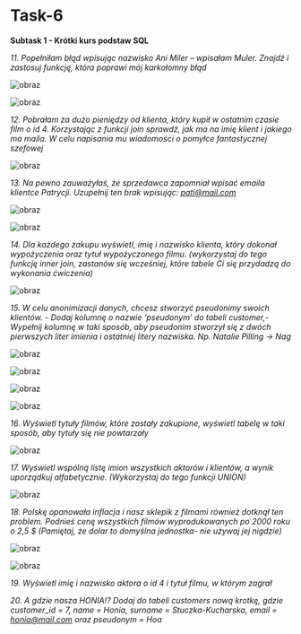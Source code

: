 # Task-6

__Subtask 1 - Krótki kurs podstaw SQL__


*11. Popełniłam błąd wpisując nazwisko Ani Miler – wpisałam Muler. Znajdź i zastosuj funkcję, która poprawi mój karkołomny błąd*
 
 ![obraz](https://user-images.githubusercontent.com/116674154/205484556-e5e67d5d-b442-462c-9af2-6148734850e1.png)
  
![obraz](https://user-images.githubusercontent.com/116674154/205485043-2bd10963-bbdf-446b-b2f4-0b01fde8c2aa.png)


*12. Pobrałam za dużo pieniędzy od klienta, który kupił w ostatnim czasie film o id 4. Korzystając z funkcji join sprawdź, jak ma na imię klient i jakiego ma maila. W celu napisania mu wiadomości o pomyłce fantastycznej szefowej*

![obraz](https://user-images.githubusercontent.com/116674154/205484585-a3e98428-7db5-4d10-ae45-99fdbebb04f8.png)

 
*13. Na pewno zauważyłaś, że sprzedawca zapomniał wpisać emaila klientce Patrycji. Uzupełnij ten brak wpisując: pati@mail.com*
 
 ![obraz](https://user-images.githubusercontent.com/116674154/205484598-b0ed2041-96a0-4fae-bc7c-7a311040c091.png)

![obraz](https://user-images.githubusercontent.com/116674154/205485120-b1084125-94dc-454c-989b-286e12d78313.png)


*14. Dla każdego zakupu wyświetl, imię i nazwisko klienta, który dokonał wypożyczenia oraz tytuł wypożyczonego filmu. (wykorzystaj do tego funkcję inner join, zastanów się wcześniej, które tabele Ci się przydadzą do wykonania ćwiczenia)*
  
 ![obraz](https://user-images.githubusercontent.com/116674154/205705000-dfa11e2b-8fca-49dc-8e38-34022449616f.png)


*15. W celu anonimizacji danych, chcesz stworzyć pseudonimy swoich klientów. - Dodaj kolumnę o nazwie ‘pseudonym’ do tabeli customer,- Wypełnij kolumnę w taki sposób, aby pseudonim stworzył się z dwóch pierwszych liter imienia i ostatniej litery nazwiska. Np. Natalie Pilling → Nag*

![obraz](https://user-images.githubusercontent.com/116674154/205485222-90cc3f44-fd0e-4566-9155-7eb5a8b4baf1.png)

![obraz](https://user-images.githubusercontent.com/116674154/205485239-b31e97c1-b895-4b92-9272-f1d123ae0d73.png)

![obraz](https://user-images.githubusercontent.com/116674154/205712271-91d279af-879f-419a-ae54-9706dfdadeaa.png)

![obraz](https://user-images.githubusercontent.com/116674154/205712335-6986d1b9-c218-473c-ad2a-bbf60f03acfd.png)


*16. Wyświetl tytuły filmów, które zostały zakupione, wyświetl tabelę w taki sposób, aby tytuły się nie powtarzały*

![obraz](https://user-images.githubusercontent.com/116674154/205714069-7c3296b8-0c8f-4b41-b778-d5fe52c6c70a.png)


*17. Wyświetl wspólną listę imion wszystkich aktorów i klientów, a wynik uporządkuj alfabetycznie. (Wykorzystaj do tego funkcji UNION)*

![obraz](https://user-images.githubusercontent.com/116674154/205714945-e96c6931-6ab2-493e-9792-19ae779403d2.png)


*18. Polskę opanowała inflacja i nasz sklepik z filmami również dotknął ten problem. Podnieś cenę wszystkich filmów wyprodukowanych po 2000 roku o 2,5 $ (Pamiętaj, że dolar to domyślna jednostka- nie używaj jej nigdzie)*

![obraz](https://user-images.githubusercontent.com/116674154/205716326-6f34393d-26dd-4cbb-8d21-9f8d11f5d79a.png)

![obraz](https://user-images.githubusercontent.com/116674154/205716587-4079be04-c9d2-4fa9-b298-a8e6396fbfee.png)


*19. Wyświetl imię i nazwisko aktora o id 4 i tytuł filmu, w którym zagrał*



*20. A gdzie nasza HONIA!? Dodaj do tabeli customers nową krotkę, gdzie customer_id = 7, name = Honia, surname = Stuczka-Kucharska, email = honia@mail.com oraz pseudonym = Hoa*
